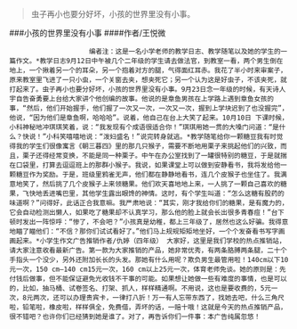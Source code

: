 > 虫子再小也要分好坏，小孩的世界里没有小事。

###小孩的世界里没有小事
####作者/王悦微

						编者注：这是一名小学老师的教学日志、教学随笔以及她的学生的一篇作文。*教学日志9月12日中午被几个二年级的学生请去做法官，到教室一看，两个男生倒在地上，一个揪着另一个的耳朵，另一个抱着对方的腿，气得面红耳赤。我花了半小时来审案子，原来教室里飞进了一只小虫，一个关窗去夹，想夹死它；另一个认为这是好虫子，不该夹死，就打起来了。虫子再小也要分好坏，小孩的世界里没有小事。9月23日念一年级的时候，有天诗人宇自告奋勇要上台给大家讲个他创编的故事。他说的是章鱼男孩在上学路上遇到章鱼女孩的事，“然后，他们开始握手，他们握了一次又一次，一次又一次，握到上学块迟到了也没握完”，他说，“因为他们是章鱼啊，哈哈哈”。说着，他自己在台上大笑了起来。10月10日 下课时候，小科神秘地冲琪琪笑着，说：“我发现有个成语很适合你！”琪琪用她一贯的大嗓门问道：“是什么？快说！”小科笑嘻嘻地说：“泼妇盛名！”说完转身就逃。*教学随笔给你一颗糖豆我有时觉得我的学生们很像寓言《朝三暮四》里的那几只猴子，需要不断地用栗子来挑起他们的兴致，而且，栗子还得经常变换，不能是同一种栗子。中午在办公室找到了一罐很特别的糖豆，于是就揣在口袋里，打算去逗逗班上的那群小猴子。我说，如果课堂上可以做到安静看书，我将发给他一颗糖豆作为奖励。于是，班级里鸦雀无声，他们都在静静地看书，连几个皮猴子也坐住了。我满意地笑了，然后挑了几个皮猴子上来领糖果。他们欢天喜地地上来，一人挑了一颗自己喜欢的糖果，飞快地丢进嘴巴里，其他学生露出眼馋的神情。这时，有个学生叫道：“怎么这糖有股药的味道啊？”问得好，此话正合我意嘛。我严肃地说：“其实，刚才我给你们的糖果，是有魔力的，它会自动检测出懒人，如果吃了糖果却不认真学习，那么他的脸上就会长出很多青春痘！”台下顿时发出一阵惊呼：“惨了，不会吧？”小孩真是幼稚，都上三年级了，居然也这么好骗。我得意地瞄了瞄他们：“不信？那你们试试看好了。”他们马上规规矩矩地坐好，一个个发奋看书写字画画起来。*小学生作文广告推销作者/仇婷（四年级） 大家好，这里是我们学校的热点推销站，请大家注意收看最新广告。第一款为大家推销的产品，她非常优秀，有两条胳膊两条腿，二十个手指头一个没少，另外还附加长长的头发。那她有什么用呢？欺负男生最管用啦！140cm以下10元一次，150 cm—140 cm15元一次，160 cm以上25元一次，体育老师免谈。她的原则是：先付钱后做事，但不能保证避免光收钱不干事的可能。如果想让她做一些有难度的事情，也是可以的，比如，抽马桶、试卷签名、打架、抓人，样样精通啊。不用说，这也是要收费的，5元一次，8元两次，还可以办理贵宾卡，一律打八折！万一有人忘带东西了，找她去吧，什么三角尺啦，铅笔啦，橡皮啦，样样俱全，免费借，弄坏的话，一赔十哦！这就是今天的热点推销产品，很不错吧？也许你们已经猜到她是谁了。对了，再告诉你们一件事：本广告纯属忽悠！			  		